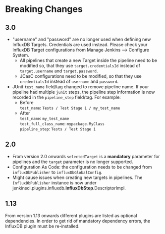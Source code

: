 # Breaking Changes

## 3.0

- "username" and "password" are no longer used when defining new InfluxDB Targets.
Credentials are used instead. Please check your InfluxDB Target configurations from
Manage Jenkins --> Configure System.
  - All pipelines that create a new Target inside
     the pipeline need to be modified so, that they use `target.credentialsId` instead of
     `target.username` and `target.password`.
  - JCasC configurations need to be modified, so that they use `credentialsId` instead of `username`
      and `password`.
- JUnit `test_name` field/tag changed to remove pipeline name. If your pipeline had multiple `junit` steps, 
the pipeline step information is now recorded in the `pipeline_step` field/tag. For example:
  - Before <br>`test_name`: `Tests / Test Stage 1 / my_test_name`
  - After  <br>`test_name`: `my_test_name` <br> `test_full_class_name`: `mypackage.MyClass` <br> `pipeline_step`: `Tests / Test Stage 1`


## 2.0

- From version 2.0 onwards `selectedTarget` is a **mandatory** parameter
for pipelines and the `target` parameter is no longer supported.
- Configuration As Code: the configuration needs to be changed from
`influxDbPublisher` to `influxDbGlobalConfig`.
- Might cause issues when creating new targets in pipelines. The
`InfluxDbPublisher` instance is now
under jenkinsci.plugins.influxdb.**InfluxDbStep**.DescriptorImpl.

## 1.13

From version 1.13 onwards different plugins are listed as optional
dependencies. In order to get rid of mandatory dependency errors,
the InfluxDB plugin must be re-installed.